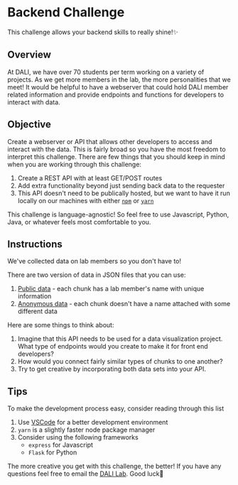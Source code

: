 # Backend Challenge

This challenge allows your backend skills to really shine!✨

## Overview

At DALI, we have over 70 students per term working on a variety of projects. As we get more members in the lab, the more personalities that we meet! It would be helpful to have a webserver that could hold DALI member related information and provide endpoints and functions for developers to interact with data.

## Objective

Create a webserver or API that allows other developers to access and interact with the data. This is fairly broad so you have the most freedom to interpret this challenge. There are few things that you should keep in mind when you are working through this challenge:

1. Create a REST API with at least GET/POST routes
2. Add extra functionality beyond just sending back data to the requester
3. This API doesn't need to be publically hosted, but we want to have it run locally on our machines with either [`npm`](https://www.npmjs.com/) or [`yarn`](https://yarnpkg.com/en/)

This challenge is language-agnostic! So feel free to use Javascript, Python, Java, or whatever feels most comfortable to you.

## Instructions

We've collected data on lab members so you don't have to!

There are two version of data in JSON files that you can use:

1. [Public data](./data/Dali_Data.json) - each chunk has a lab member's name with unique information
2. [Anonymous data](./data/Dali_Data-Anon.json) - each chunk doesn't have a name attached with some different data

Here are some things to think about:

1. Imagine that this API needs to be used for a data visualization project. What type of endpoints would you create to make it for front end developers?
2. How would you connect fairly similar types of chunks to one another?
3. Try to get creative by incorporating both data sets into your API.

## Tips
To make the development process easy, consider reading through this list

1. Use [VSCode](https://code.visualstudio.com) for a better development environment
2. `yarn` is a slightly faster node package manager
3. Consider using the following frameworks
    * `express` for Javascript
    * `Flask` for Python

The more creative you get with this challenge, the better! If you have any questions feel free to email the [DALI Lab](mailto:staff@dali.dartmouth.edu). Good luck🚀